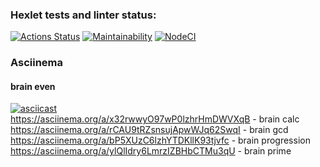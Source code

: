 ### Hexlet tests and linter status:
[![Actions Status](https://github.com/rootyss/frontend-project-lvl1/workflows/hexlet-check/badge.svg)](https://github.com/rootyss/frontend-project-lvl1/actions)
[![Maintainability](https://api.codeclimate.com/v1/badges/a99a88d28ad37a79dbf6/maintainability)](https://codeclimate.com/github/rootyss/frontend-project-lvl1/maintainability)
[![NodeCI](https://github.com/rootyss/frontend-project-lvl1/workflows/NodeCI/badge.svg)](https://github.com/rootyss/frontend-project-lvl1/actions)

### Asciinema
#### brain even  
[![asciicast](https://asciinema.org/a/375863.svg)](https://asciinema.org/a/375863)   
https://asciinema.org/a/x32rwwyO97wP0lzhrHmDWVXqB - brain calc  
https://asciinema.org/a/rCAU9tRZsnsujApwWJq62SwqI - brain gcd  
https://asciinema.org/a/bP5XUzC6lzhYTDKllK93tjvfc - brain progression  
https://asciinema.org/a/ylQlIdry6LmrzIZBHbCTMu3qU - brain prime